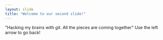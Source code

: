 ```yaml
---
layout: slide
title: "Welcome to our second slide!"
---
```

"Hacking my brains with git. All the pieces are coming together"
Use the left arrow to go back!
